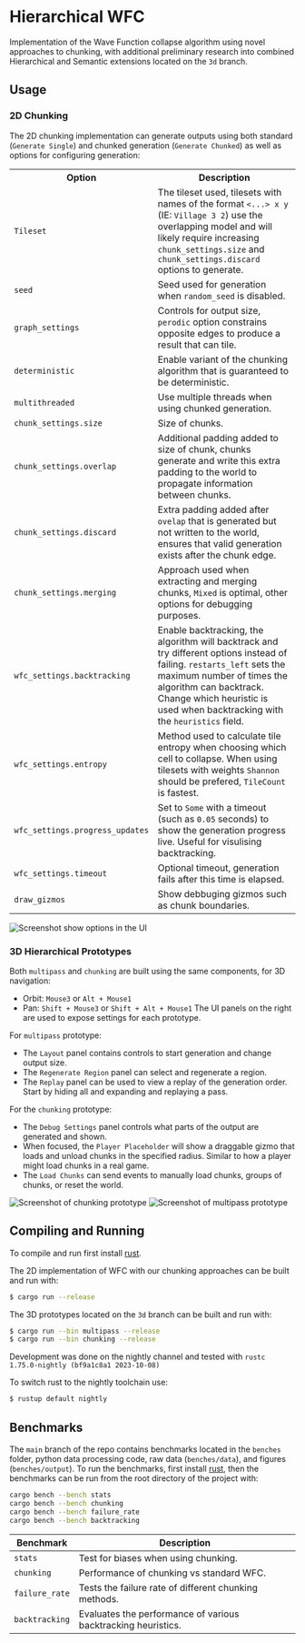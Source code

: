 # Hierarchical WFC

Implementation of the Wave Function collapse algorithm using novel approaches to chunking, with additional preliminary research into combined Hierarchical and Semantic extensions located on the `3d` branch.

## Usage

### 2D Chunking

The 2D chunking implementation can generate outputs using both standard (`Generate Single`) and chunked generation (`Generate Chunked`) as well as options for configuring generation:

<table >
  <th>Option</th>
  <th>Description</th>

  <tr> 
    <td><code>Tileset</code></td>  
    <td> 
      The tileset used, tilesets with names of the format <code><...> x y</code> (IE: <code>Village 3 2</code>) use the overlapping model and will likely require increasing <code>chunk_settings.size</code> and <code>chunk_settings.discard</code> options to generate.
    </td> 
  </tr>
  <tr> 
    <td><code>seed</code></td> 
    <td> 
      Seed used for generation when <code>random_seed</code> is disabled.
    </td> 
  </tr>   
  <tr>
    <td><code>graph_settings</code></td> 
    <td>
      Controls for output size, <code>perodic</code> option constrains opposite edges to produce a result that can tile.
    </td>
  </tr>
  <tr>
    <td><code>deterministic</code></td> 
    <td>
      Enable variant of the chunking algorithm that is guaranteed to be deterministic.
    </td>
  </tr>
  <tr>
    <td><code>multithreaded</code></td> 
    <td>
      Use multiple threads when using chunked generation.
    </td>
  </tr>
  <tr>
    <td><code>chunk_settings.size</code></td> 
    <td> 
      Size of chunks.
    </td>
  </tr>
  <tr>
    <td><code>chunk_settings.overlap</code></td> 
    <td>
    Additional padding added to size of chunk, chunks generate and write this extra padding to the world to propagate information between chunks.
    </td>
  </tr>
  <tr>
    <td><code>chunk_settings.discard</code></td> 
    <td> 
      Extra padding added after <code>ovelap</code> that is generated but not written to the world, ensures that valid generation exists after the chunk edge.
    </td>
  </tr>
  <tr>
    <td><code>chunk_settings.merging</code></td> 
    <td>
      Approach used when extracting and merging chunks, <code>Mixed</code> is optimal, other options for debugging purposes. 
    </td>
  </tr>
  <tr>
    <td><code>wfc_settings.backtracking</code></td> 
    <td>
      Enable backtracking, the algorithm will backtrack and try different options instead of failing. <code>restarts_left</code> sets the maximum number of times the algorithm can backtrack. Change which heuristic is used when backtracking with the <code>heuristics</code> field.
    </td>
  </tr>
  <tr>
    <td><code>wfc_settings.entropy</code></td> 
    <td>
      Method used to calculate tile entropy when choosing which cell to collapse. When using tilesets with weights <code>Shannon</code> should be prefered, <code>TileCount</code> is fastest.
    </td>
  </tr>
  <tr>
    <td><code>wfc_settings.progress_updates</code></td> 
    <td>
      Set to <code>Some</code> with a timeout (such as <code>0.05</code> seconds) to show the generation progress live. Useful for visulising backtracking.
    </td>
  </tr>
  <tr>
    <td><code>wfc_settings.timeout</code></td> 
    <td>
      Optional timeout, generation fails after this time is elapsed.
    </td>
  </tr>
  <tr>
    <td><code>draw_gizmos</code></td> 
    <td>
      Show debbuging gizmos such as chunk boundaries. 
    </td>
  </tr>
</table>

![Screenshot show options in the UI](images/image-1.png)

### 3D Hierarchical Prototypes

Both `multipass` and `chunking` are built using the same components, for 3D navigation:

- Orbit: `Mouse3` or `Alt + Mouse1`
- Pan: `Shift + Mouse3` or `Shift + Alt + Mouse1`
  The UI panels on the right are used to expose settings for each prototype.

For `multipass` prototype:

- The `Layout` panel contains controls to start generation and change output size.
- The `Regenerate Region` panel can select and regenerate a region.
- The `Replay` panel can be used to view a replay of the generation order. Start by hiding all and expanding and replaying a pass.

For the `chunking` prototype:

- The `Debug Settings` panel controls what parts of the output are generated and shown.
- When focused, the `Player Placeholder` will show a draggable gizmo that loads and unload chunks in the specified radius. Similar to how a player might load chunks in a real game.
- The `Load Chunks` can send events to manually load chunks, groups of chunks, or reset the world.

![Screenshot of chunking prototype](images/image-2.png)
![Screenshot of multipass prototype](images/image-3.png)

## Compiling and Running

To compile and run first install [rust](https://www.rust-lang.org/tools/install).

The 2D implementation of WFC with our chunking approaches can be built and run with:

```bash
$ cargo run --release
```

The 3D prototypes located on the `3d` branch can be built and run with:

```bash
$ cargo run --bin multipass --release
$ cargo run --bin chunking --release
```

Development was done on the nightly channel and tested with `rustc 1.75.0-nightly (bf9a1c8a1 2023-10-08)`

To switch rust to the nightly toolchain use:

```bash
$ rustup default nightly
```

## Benchmarks

The `main` branch of the repo contains benchmarks located in the `benches` folder, python data processing code, raw data (`benches/data`), and figures (`benches/output`). To run the benchmarks, first install [rust](https://www.rust-lang.org/tools/install), then the benchmarks can be run from the root directory of the project with:

```bash
cargo bench --bench stats
cargo bench --bench chunking
cargo bench --bench failure_rate
cargo bench --bench backtracking
```

| Benchmark      | Description                                                   |
| -------------- | ------------------------------------------------------------- |
| `stats`        | Test for biases when using chunking.                          |
| `chunking`     | Performance of chunking vs standard WFC.                      |
| `failure_rate` | Tests the failure rate of different chunking methods.         |
| `backtracking` | Evaluates the performance of various backtracking heuristics. |

